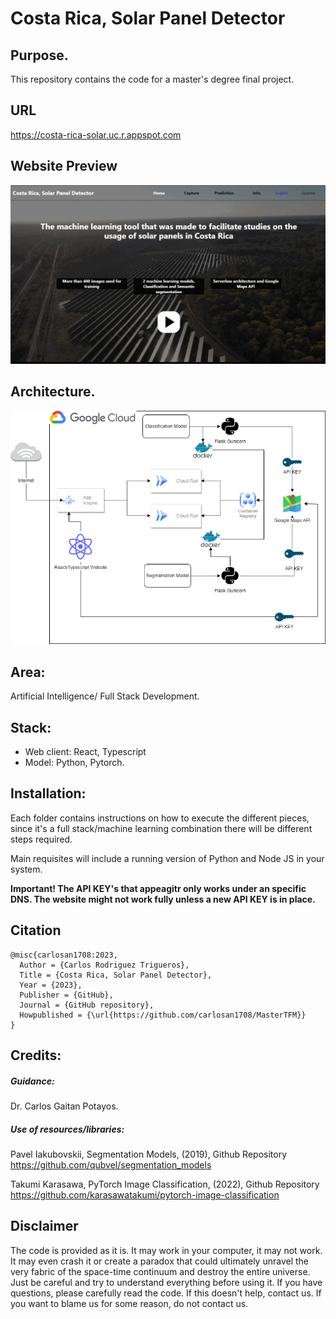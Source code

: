# Costa Rica, Solar Panel Detector

## Purpose.

This repository contains the code for a master's degree final project. 

## URL

https://costa-rica-solar.uc.r.appspot.com

## Website Preview

![Website](./website_gif.gif)


## Architecture.

![Architecture](./Architecture.png)

## Area: 

Artificial Intelligence/ Full Stack Development.


## Stack:

- Web client: React, Typescript
- Model: Python, Pytorch.

## Installation: 

Each folder contains instructions on how to execute the different pieces,
since it's a full stack/machine learning combination there will be different steps required.

Main requisites will include a running version of Python and Node JS in your system.

**Important! The API KEY's that appeagitr only works under an specific DNS. The website might not work fully unless a new API KEY is in place.**

## Citation

```
@misc{carlosan1708:2023,
  Author = {Carlos Rodriguez Trigueros},
  Title = {Costa Rica, Solar Panel Detector},
  Year = {2023},
  Publisher = {GitHub},
  Journal = {GitHub repository},
  Howpublished = {\url{https://github.com/carlosan1708/MasterTFM}}
}
```

## Credits:

##### Guidance:

Dr. Carlos Gaitan Potayos.

##### Use of resources/libraries:

Pavel Iakubovskii, Segmentation Models, (2019), Github Repository
https://github.com/qubvel/segmentation_models
  
Takumi Karasawa, PyTorch Image Classification, (2022), Github Repository
https://github.com/karasawatakumi/pytorch-image-classification


## Disclaimer

The code is provided as it is. It may work in your computer, it may not work. It may even crash it or create a paradox that could ultimately unravel the very fabric of the space-time continuum and destroy the entire universe. Just be careful and try to understand everything before using it. If you have questions, please carefully read the code. If this doesn't help, contact us. If you want to blame us for some reason, do not contact us.